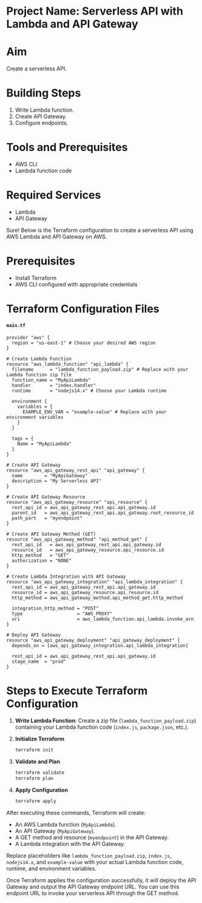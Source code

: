 # Project Name: Serverless API with Lambda and API Gateway
# Aim
Create a serverless API.

# Building Steps
1. Write Lambda function.
2. Create API Gateway.
3. Configure endpoints.

# Tools and Prerequisites
- AWS CLI
- Lambda function code

# Required Services
- Lambda
- API Gateway

Sure! Below is the Terraform configuration to create a serverless API using AWS Lambda and API Gateway on AWS.

# Prerequisites
- Install Terraform
- AWS CLI configured with appropriate credentials

# Terraform Configuration Files

#### `main.tf`
```hcl
provider "aws" {
  region = "us-east-1" # Choose your desired AWS region
}

# Create Lambda Function
resource "aws_lambda_function" "api_lambda" {
  filename      = "lambda_function_payload.zip" # Replace with your Lambda function zip file
  function_name = "MyApiLambda"
  handler       = "index.handler"
  runtime       = "nodejs14.x" # Choose your Lambda runtime

  environment {
    variables = {
      EXAMPLE_ENV_VAR = "example-value" # Replace with your environment variables
    }
  }

  tags = {
    Name = "MyApiLambda"
  }
}

# Create API Gateway
resource "aws_api_gateway_rest_api" "api_gateway" {
  name        = "MyApiGateway"
  description = "My Serverless API"
}

# Create API Gateway Resource
resource "aws_api_gateway_resource" "api_resource" {
  rest_api_id = aws_api_gateway_rest_api.api_gateway.id
  parent_id   = aws_api_gateway_rest_api.api_gateway.root_resource_id
  path_part   = "myendpoint"
}

# Create API Gateway Method (GET)
resource "aws_api_gateway_method" "api_method_get" {
  rest_api_id   = aws_api_gateway_rest_api.api_gateway.id
  resource_id   = aws_api_gateway_resource.api_resource.id
  http_method   = "GET"
  authorization = "NONE"
}

# Create Lambda Integration with API Gateway
resource "aws_api_gateway_integration" "api_lambda_integration" {
  rest_api_id = aws_api_gateway_rest_api.api_gateway.id
  resource_id = aws_api_gateway_resource.api_resource.id
  http_method = aws_api_gateway_method.api_method_get.http_method

  integration_http_method = "POST"
  type                    = "AWS_PROXY"
  uri                     = aws_lambda_function.api_lambda.invoke_arn
}

# Deploy API Gateway
resource "aws_api_gateway_deployment" "api_gateway_deployment" {
  depends_on = [aws_api_gateway_integration.api_lambda_integration]

  rest_api_id = aws_api_gateway_rest_api.api_gateway.id
  stage_name  = "prod"
}
```

# Steps to Execute Terraform Configuration

1. **Write Lambda Function**: Create a zip file (`lambda_function_payload.zip`) containing your Lambda function code (`index.js`, `package.json`, etc.).
2. **Initialize Terraform**
    ```bash
    terraform init
    ```

3. **Validate and Plan**
    ```bash
    terraform validate
    terraform plan
    ```

4. **Apply Configuration**
    ```bash
    terraform apply
    ```

After executing these commands, Terraform will create:
- An AWS Lambda function (`MyApiLambda`).
- An API Gateway (`MyApiGateway`).
- A GET method and resource (`myendpoint`) in the API Gateway.
- A Lambda integration with the API Gateway.

Replace placeholders like `lambda_function_payload.zip`, `index.js`, `nodejs14.x`, and `example-value` with your actual Lambda function code, runtime, and environment variables.

Once Terraform applies the configuration successfully, it will deploy the API Gateway and output the API Gateway endpoint URL. You can use this endpoint URL to invoke your serverless API through the GET method.
